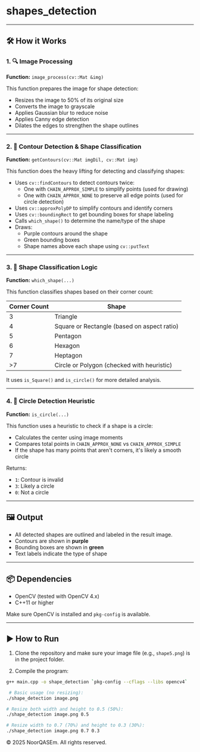 # shapes_detection

---

## 🛠️ How it Works

### 1. 🔍 Image Processing

**Function:** `image_process(cv::Mat &img)`

This function prepares the image for shape detection:

- Resizes the image to 50% of its original size
- Converts the image to grayscale
- Applies Gaussian blur to reduce noise
- Applies Canny edge detection
- Dilates the edges to strengthen the shape outlines

---

### 2. 📐 Contour Detection & Shape Classification

**Function:** `getContours(cv::Mat imgDil, cv::Mat img)`

This function does the heavy lifting for detecting and classifying shapes:

- Uses `cv::findContours` to detect contours twice:
  - One with `CHAIN_APPROX_SIMPLE` to simplify points (used for drawing)
  - One with `CHAIN_APPROX_NONE` to preserve all edge points (used for circle detection)
- Uses `cv::approxPolyDP` to simplify contours and identify corners
- Uses `cv::boundingRect` to get bounding boxes for shape labeling
- Calls `which_shape()` to determine the name/type of the shape
- Draws:
  - Purple contours around the shape
  - Green bounding boxes
  - Shape names above each shape using `cv::putText`

---

### 3. 🔁 Shape Classification Logic

**Function:** `which_shape(...)`

This function classifies shapes based on their corner count:

| Corner Count | Shape      |
|--------------|------------|
| 3            | Triangle   |
| 4            | Square or Rectangle (based on aspect ratio) |
| 5            | Pentagon   |
| 6            | Hexagon    |
| 7            | Heptagon   |
| >7           | Circle or Polygon (checked with heuristic) |

It uses `is_Square()` and `is_circle()` for more detailed analysis.

---

### 4. 🎯 Circle Detection Heuristic

**Function:** `is_circle(...)`

This function uses a heuristic to check if a shape is a circle:

- Calculates the center using image moments
- Compares total points in `CHAIN_APPROX_NONE` vs `CHAIN_APPROX_SIMPLE`
- If the shape has many points that aren't corners, it's likely a smooth circle

Returns:
- `1`: Contour is invalid
- `3`: Likely a circle
- `0`: Not a circle

---

## 🖼️ Output

- All detected shapes are outlined and labeled in the result image.
- Contours are shown in **purple**
- Bounding boxes are shown in **green**
- Text labels indicate the type of shape

---

## 📦 Dependencies

- OpenCV (tested with OpenCV 4.x)
- C++11 or higher

Make sure OpenCV is installed and `pkg-config` is available.

---

## ▶️ How to Run

1. Clone the repository and make sure your image file (e.g., `shape5.png`) is in the project folder.

2. Compile the program:

```bash
g++ main.cpp -o shape_detection `pkg-config --cflags --libs opencv4`

 # Basic usage (no resizing):
./shape_detection image.png

# Resize both width and height to 0.5 (50%):
./shape_detection image.png 0.5

# Resize width to 0.7 (70%) and height to 0.3 (30%):
./shape_detection image.png 0.7 0.3
```
© 2025 NoorQASEm. All rights reserved.

